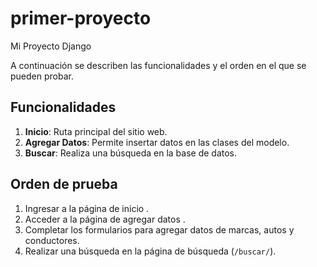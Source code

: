 # primer-proyecto
Mi Proyecto Django

 A continuación se describen las funcionalidades y el orden en el que se pueden probar.

## Funcionalidades

1. **Inicio**: Ruta principal del sitio web.
2. **Agregar Datos**: Permite insertar datos en las clases del modelo.
3. **Buscar**: Realiza una búsqueda en la base de datos.

## Orden de prueba

1. Ingresar a la página de inicio .
2. Acceder a la página de agregar datos .
3. Completar los formularios para agregar datos de marcas, autos y conductores.
4. Realizar una búsqueda en la página de búsqueda (`/buscar/`).